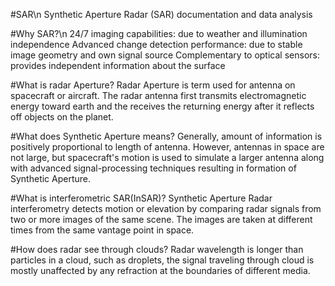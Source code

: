 #SAR\n
Synthetic Aperture Radar (SAR) documentation and data analysis

#Why SAR?\n
24/7 imaging capabilities: due to weather and illumination independence
Advanced change detection performance: due to stable image geometry and own signal source
Complementary to optical sensors: provides independent information about the surface

#What is radar Aperture?
Radar Aperture is term used for antenna on spacecraft or aircraft. The radar antenna first transmits electromagnetic energy toward earth and the receives the returning energy after it reflects off objects on the planet.

#What does Synthetic Aperture means?
Generally, amount of information is positively proportional to length of antenna. However, antennas in space are not large, but spacecraft's motion is used to simulate a larger antenna along with advanced signal-processing techniques resulting in formation of Synthetic Aperture.

#What is interferometric SAR(InSAR)?
Synthetic Aperture Radar interferometry detects motion or elevation by comparing radar signals from two or more images of the same scene. The images are taken at different times from the same vantage point in space.

#How does radar see through clouds?
Radar wavelength is longer than particles in a cloud, such as droplets, the signal traveling through cloud is mostly unaffected by any refraction at the boundaries of different media.
